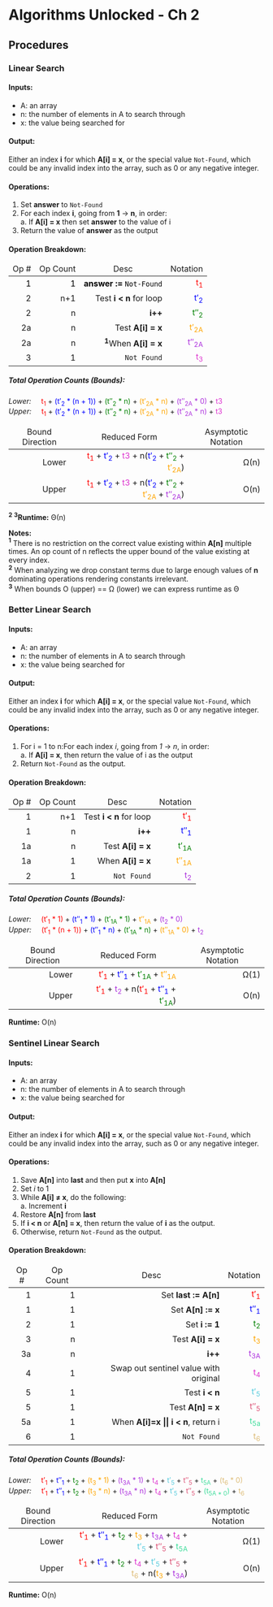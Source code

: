 # Algorithms Unlocked - Ch 2

## Procedures

### Linear Search
#### Inputs:
* A: an array
* n: the number of elements in A to search through
* x: the value being searched for

#### Output: 
Either an index **i**  for which **A\[i\] = x**, or the special value `Not-Found`, which could be any invalid index into the array, such as 0 or any negative integer.

#### Operations:
1. Set **answer** to `Not-Found`
2. For each index **i**, going from **1** &rarr; **n**, in order:  
   a. If **A\[i] = x** then set **answer** to the value of i  
3. Return the value of **answer** as the output

#### Operation Breakdown:
<table>
<thead><tr style="text-align: center"><td>Op #</td><td>Op Count</td><td>Desc</td><td>Notation</td></tr></thead>
<tbody> 
<tr style="text-align: right; color: #000;"><td>1</td><td>1</td><td><b>answer := </b><code>Not-Found</code></td><td style="color: red">t<sub>1</sub></td></tr>
<tr style="text-align: right"><td>2</td><td>n+1</td><td>Test <b>i &lt; n</b> for loop</td><td style="color: blue">t&prime;<sub>2</sub></td></tr>
<tr style="text-align: right"><td>2</td><td>n</td><td><b>i++</b></td><td style="color: green">t&Prime;<sub>2</sub></td></tr>
<tr style="text-align: right"><td>2a</td><td>n</td><td>Test <b>A[i] = x</b></td><td style="color: orange">t&prime;<sub>2A</sub></td></tr>
<tr style="text-align: right"><td>2a</td><td>n</td><td><b><sup>1</sup></b>When <b>A[i] = x</b></td><td style="color: #AC31DD">t&Prime;<sub>2A</sub></td></tr>
<tr style="text-align: right"><td>3</td><td>1</td><td><code>Not Found</code></td><td style="color: #DD32CE">t<sub>3</sub></td></tr>
</tbody>
</table>


##### Total Operation Counts (Bounds):
*Lower:*&nbsp;&nbsp;&nbsp;&nbsp; <span style="color: red">t<sub>1</sub></span> + <span style="color: blue">(t&prime;<sub>2</sub> * (n + 1))</span> + <span style="color: green">(t&Prime;<sub>2</sub> * n)</span> + <span style="color: orange">(t&prime;<sub>2A</sub> * n)</span> + <span style="color: #AC31DD">(t&Prime;<sub>2A</sub> * 0)</span> + <span style="color:#DD32CE">t3</span>  
*Upper:*&nbsp;&nbsp;&nbsp;&nbsp; <span style="color: red">t<sub>1</sub></span> + <span style="color: blue">(t&prime;<sub>2</sub> * (n + 1))</span> + <span style="color: green">(t&Prime;<sub>2</sub> * n)</span> + <span style="color: orange">(t&prime;<sub>2A</sub> * n)</span> + <span style="color: #AC31DD">(t&Prime;<sub>2A</sub> * n)</span> + <span style="color:#DD32CE">t3</span>  


<table>
<thead><tr style="text-align: center"><td>Bound Direction</td><td>Reduced Form</td><td>Asymptotic Notation</td></tr></thead>
<tbody>
<tr style="text-align: right"><td>Lower</td><td><span style="color: red">t<sub>1</sub></span> + <span style="color: blue">t&prime;<sub>2</sub></span> + <span style="color:#DD32CE">t3</span> + n(<span style="color: blue">t&prime;<sub>2</sub></span> + <span style="color: green">t&Prime;<sub>2</sub></span> + <span style="color: orange">t&prime;<sub>2A</sub></span>)</td><td>&Omega;(n)</td></tr>
<tr style="text-align: right"><td>Upper</td><td><span style="color: red">t<sub>1</sub></span> + <span style="color: blue">t&prime;<sub>2</sub></span> + <span style="color:#DD32CE">t3</span> + n(<span style="color: blue">t&prime;<sub>2</sub></span> + <span style="color: green">t&Prime;<sub>2</sub></span> + <span style="color: orange">t&prime;<sub>2A</sub></span> + <span style="color: #AC31DD">t&Prime;<sub>2A</sub></span>)</td><td>O(n)</td></tr>
</tbody>
</table>

**<b><sup>2</sup></b> <b><sup>3</sup></b>Runtime:** &Theta;(n) 

**Notes:**  
**<sup>1</sup>** There is no restriction on the correct value existing within **A\[n]** multiple times. An op count of n reflects the upper bound of the value existing at every index.   
**<sup>2</sup>** When analyzing we drop constant terms due to large enough values of **n** dominating operations rendering constants irrelevant.   
**<sup>3</sup>** When bounds O (upper) == &Omega; (lower) we can express runtime as &Theta;

### Better Linear Search
#### Inputs:
* A: an array
* n: the number of elements in A to search through
* x: the value being searched for

#### Output: 
Either an index **i**  for which **A\[i\] = x**, or the special value `Not-Found`, which could be any invalid index into the array, such as 0 or any negative integer.

#### Operations:
1. For i = 1 to n:For each index *i*, going from *1* &rarr; *n*, in order:  
   a. If **A\[i] = x**, then return the value of i as the output
2. Return `Not-Found` as the output.

#### Operation Breakdown:
<table>
<thead><tr style="text-align: center"><td>Op #</td><td>Op Count</td><td>Desc</td><td>Notation</td></tr></thead>
<tbody> 
<tr style="text-align: right"><td>1</td><td>n+1</td><td>Test <b>i &lt; n</b> for loop</td><td style="color: red">t&prime;<sub>1</sub></td></tr>
<tr style="text-align: right"><td>1</td><td>n</td><td><b>i++</b></td><td style="color: blue">t&Prime;<sub>1</sub></td></tr>
<tr style="text-align: right"><td>1a</td><td>n</td><td>Test <b>A[i] = x</b></td><td style="color: green">t&prime;<sub>1A</sub></td></tr>
<tr style="text-align: right"><td>1a</td><td>1</td><td>When <b>A[i] = x</b></td><td style="color: orange">t&Prime;<sub>1A</sub></td></tr>
<tr style="text-align: right"><td>2</td><td>1</td><td><code>Not Found</code></td><td style="color: #AC31DD">t<sub>2</sub></td></tr>
</tbody>
</table>

##### Total Operation Counts (Bounds):
*Lower:*&nbsp;&nbsp;&nbsp;&nbsp; <span style="color: red">(t&prime;<sub>1</sub> * 1)</span> + <span style="color: blue">(t&Prime;<sub>1</sub> * 1)</span> + <span style="color: green">(t&prime;<sub>1A</sub> * 1)</span> + <span style="color: orange">t&Prime;<sub>1A</sub></span> + <span style="color: #AC31DD">(t<sub>2</sub> * 0)</span>  
*Upper:*&nbsp;&nbsp;&nbsp;&nbsp; <span style="color: red">(t&prime;<sub>1</sub> * (n + 1))</span> + <span style="color: blue">(t&Prime;<sub>1</sub> * n)</span> + <span style="color: green">(t&prime;<sub>1A</sub> * n)</span> + <span style="color: orange">(t&Prime;<sub>1A</sub> * 0)</span> + <span style="color: #AC31DD">t<sub>2</sub></span>  

<table>
<thead><tr style="text-align: center"><td>Bound Direction</td><td>Reduced Form</td><td>Asymptotic Notation</td></tr></thead>
<tbody>
<tr style="text-align: right"><td>Lower</td><td><span style="color: red">t&prime;<sub>1</sub></span> + <span style="color: blue">t&Prime;<sub>1</sub></span> + <span style="color: green">t&prime;<sub>1A</sub></span> + <span style="color: orange">t&Prime;<sub>1A</sub></span></td><td>&Omega;(1)</td></tr>
<tr style="text-align: right"><td>Upper</td><td><span style="color: red">t&prime;<sub>1</sub></span> + <span style="color: #AC31DD">t<sub>2</sub></span> + n(<span style="color: red">t&prime;<sub>1</sub></span> + <span style="color: blue">t&Prime;<sub>1</sub></span> + <span style="color: green">t&prime;<sub>1A</sub></span>)</td><td>O(n)</td></tr>
</tbody>
</table>

**Runtime:** O(n) 

### Sentinel Linear Search
#### Inputs:
* A: an array
* n: the number of elements in A to search through
* x: the value being searched for

#### Output: 
Either an index **i**  for which **A\[i\] = x**, or the special value `Not-Found`, which could be any invalid index into the array, such as 0 or any negative integer.

#### Operations:
1. Save **A\[n]** into **last** and then put **x** into **A\[n]**
2. Set *i* to 1
3. While **A\[i] &ne; x**, do the following:  
  a. Increment **i**
4. Restore **A\[n]** from **last**
5. If **i < n** or **A\[n] = x**, then return the value of **i** as the output.  
6. Otherwise, return `Not-Found` as the output.

#### Operation Breakdown:
<table>
    <thead><tr style="text-align: center"><td>Op #</td><td>Op Count</td><td>Desc</td><td>Notation</td></tr></thead>
    <tbody> 
        <tr style="text-align: right"><td>1</td><td>1</td><td>Set <b>last := A[n]</b></td><td style="color: red">t&prime;<sub>1</sub></td></tr>
        <tr style="text-align: right"><td>1</td><td>1</td><td>Set <b>A[n] := x</b></td><td style="color: blue">t&Prime;<sub>1</sub></td></tr>
        <tr style="text-align: right"><td>2</td><td>1</td><td>Set <b>i := 1</b></td><td style="color: green">t<sub>2</sub></td></tr>
        <tr style="text-align: right"><td>3</td><td>n</td><td>Test <b>A[i] = x</b></td><td style="color: orange">t<sub>3</sub></td></tr>
        <tr style="text-align: right"><td>3a</td><td>n</td><td><b>i++</b></td><td style="color: #AC31DD">t<sub>3A</sub></td></tr>
        <tr style="text-align: right"><td>4</td><td>1</td><td>Swap out sentinel value with original</td><td style="color: #DD32CE">t<sub>4</sub></td></tr>
        <tr style="text-align: right"><td>5</td><td>1</td><td>Test <b>i &lt; n</b></td><td style="color: #57cbdd">t&prime;<sub>5</sub></td></tr>
        <tr style="text-align: right"><td>5</td><td>1</td><td>Test <b>A[n] = x</b></td><td style="color: #dd5578">t&Prime;<sub>5</sub></td></tr>
        <tr style="text-align: right"><td>5a</td><td>1</td><td>When <b>A[i]=x || i < n</b>, return i</td><td style="color: #3edd9b">t<sub>5a</sub></td></tr>
        <tr style="text-align: right"><td>6</td><td>1</td><td><code>Not Found</code></td><td style="color: #ddbc77">t<sub>6</sub></td></tr>
    </tbody>
</table>

##### Total Operation Counts (Bounds):
*Lower:*&nbsp;&nbsp;&nbsp;&nbsp; <span style="color: red">t&prime;<sub>1</sub></span> + <span style="color: blue">t&Prime;<sub>1</sub></span> + <span style="color: green">t<sub>2</sub></span> + <span style="color: orange">(t<sub>3</sub> * 1)</span> + <span style="color: #AC31DD">(t<sub>3A</sub> * 1)</span> + <span style="color: #DD32CE">t<sub>4</sub></span> + <span style="color: #57cbdd">t&prime;<sub>5</sub></span> + <span style="color: #dd5578">t&Prime;<sub>5</sub></span> + <span style="color: #3edd9b">t<sub>5A</sub></span> + <span style="color: #ddbc77">(t<sub>6</sub> * 0)</span>  
*Upper:*&nbsp;&nbsp;&nbsp;&nbsp; <span style="color: red">t&prime;<sub>1</sub></span> + <span style="color: blue">t&Prime;<sub>1</sub></span> + <span style="color: green">t<sub>2</sub></span> + <span style="color: orange">(t<sub>3</sub> * n)</span> + <span style="color: #AC31DD">(t<sub>3A</sub> * n)</span> + <span style="color: #DD32CE">t<sub>4</sub></span> + <span style="color: #57cbdd">t&prime;<sub>5</sub></span> + <span style="color: #dd5578">t&Prime;<sub>5</sub></span> + <span style="color: #3edd9b">(t<sub>5A * 0</sub>)</span> + <span style="color: #ddbc77">t<sub>6</sub></span>

<table>
<thead><tr style="text-align: center"><td>Bound Direction</td><td>Reduced Form</td><td>Asymptotic Notation</td></tr></thead>
<tbody>
<tr style="text-align: right"><td>Lower</td><td><span style="color: red">t&prime;<sub>1</sub></span> + <span style="color: blue">t&Prime;<sub>1</sub></span> + <span style="color: green">t<sub>2</sub></span> + <span style="color: orange">t<sub>3</sub></span> + <span style="color: #AC31DD">t<sub>3A</sub></span> + <span style="color: #DD32CE">t<sub>4</sub></span> + <span style="color: #57cbdd">t&prime;<sub>5</sub></span> + <span style="color: #dd5578">t&Prime;<sub>5</sub></span> + <span style="color: #3edd9b">t<sub>5A</sub></span></td><td>&Omega;(1)</td></tr>
<tr style="text-align: right"><td>Upper</td><td><span style="color: red">t&prime;<sub>1</sub></span> + <span style="color: blue">t&Prime;<sub>1</sub></span> + <span style="color: green">t<sub>2</sub></span> + <span style="color: #DD32CE">t<sub>4</sub></span> + <span style="color: #57cbdd">t&prime;<sub>5</sub></span> + <span style="color: #dd5578">t&Prime;<sub>5</sub></span> + <span style="color: #ddbc77">t<sub>6</sub></span> + n(<span style="color: orange">t<sub>3</sub></span> + <span style="color: #AC31DD">t<sub>3A</sub></span>) 
</td><td>O(n)</td></tr>
</tbody>
</table>

**Runtime:** O(n)